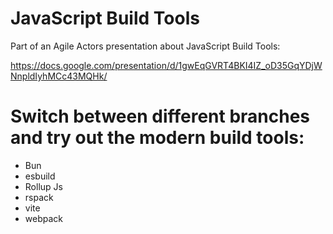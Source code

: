 # JavaScript Build Tools
Part of an Agile Actors presentation about JavaScript Build Tools:

https://docs.google.com/presentation/d/1gwEqGVRT4BKI4IZ_oD35GqYDjWNnpldIyhMCc43MQHk/

# Switch between different branches and try out the modern build tools:
- Bun
- esbuild
- Rollup Js
- rspack 
- vite
- webpack
